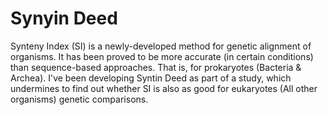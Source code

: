 # Synyin Deed

Synteny Index (SI) is a newly-developed method for genetic alignment of organisms. It has been proved to be more accurate (in certain conditions) than sequence-based approaches. That is, for prokaryotes (Bacteria & Archea).
I've been developing Syntin Deed as part of a study, which undermines to find out whether SI is also as good for eukaryotes (All other organisms) genetic comparisons.
